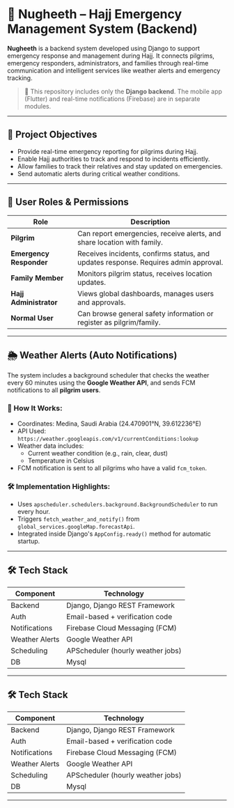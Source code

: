 # 🕋 Nugheeth – Hajj Emergency Management System (Backend)

**Nugheeth** is a backend system developed using Django to support emergency response and management during Hajj. It connects pilgrims, emergency responders, administrators, and families through real-time communication and intelligent services like weather alerts and emergency tracking.

> 📌 This repository includes only the **Django backend**. The mobile app (Flutter) and real-time notifications (Firebase) are in separate modules.

---


## 🎯 Project Objectives

- Provide real-time emergency reporting for pilgrims during Hajj.
- Enable Hajj authorities to track and respond to incidents efficiently.
- Allow families to track their relatives and stay updated on emergencies.
- Send automatic alerts during critical weather conditions.

---

## 👥 User Roles & Permissions

| Role                  | Description                                                                 |
|------------------------|-----------------------------------------------------------------------------|
| **Pilgrim**           | Can report emergencies, receive alerts, and share location with family.     |
| **Emergency Responder** | Receives incidents, confirms status, and updates response. Requires admin approval. |
| **Family Member**     | Monitors pilgrim status, receives location updates.                          |
| **Hajj Administrator** | Views global dashboards, manages users and approvals.                       |
| **Normal User**       | Can browse general safety information or register as pilgrim/family.        |

---

## 🌦️ Weather Alerts (Auto Notifications)

The system includes a background scheduler that checks the weather every 60 minutes using the **Google Weather API**, and sends FCM notifications to all **pilgrim users**.

### 🔄 How It Works:

- Coordinates: Medina, Saudi Arabia (24.470901°N, 39.612236°E)
- API Used: `https://weather.googleapis.com/v1/currentConditions:lookup`
- Weather data includes:
  - Current weather condition (e.g., rain, clear, dust)
  - Temperature in Celsius
- FCM notification is sent to all pilgrims who have a valid `fcm_token`.

### 🛠️ Implementation Highlights:

- Uses `apscheduler.schedulers.background.BackgroundScheduler` to run every hour.
- Triggers `fetch_weather_and_notify()` from `global_services.googleMap.forecastApi`.
- Integrated inside Django's `AppConfig.ready()` method for automatic startup.

---

## 🛠️ Tech Stack

| Component         | Technology                            |
|------------------|----------------------------------------|
| Backend          | Django, Django REST Framework          |
| Auth             | Email-based + verification code        |
| Notifications    | Firebase Cloud Messaging (FCM)         |
| Weather Alerts   | Google Weather API                     |
| Scheduling       | APScheduler (hourly weather jobs)      |
| DB               | Mysql                   |

---




## 🛠️ Tech Stack

| Component         | Technology                            |
|------------------|----------------------------------------|
| Backend          | Django, Django REST Framework          |
| Auth             | Email-based + verification code        |
| Notifications    | Firebase Cloud Messaging (FCM)         |
| Weather Alerts   | Google Weather API                     |
| Scheduling       | APScheduler (hourly weather jobs)      |
| DB               | Mysql                   |

---
